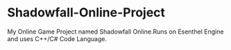 Shadowfall-Online-Project
=========================

My Online Game Project named Shadowfall Online.Runs on Esenthel Engine and uses C++/C# Code Language.
